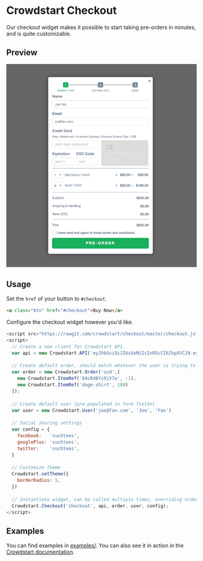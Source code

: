 # Crowdstart Checkout
Our checkout widget makes it possible to start taking pre-orders in minutes,
and is quite customizable.

## Preview
![Screenshot Preview](examples/basic/basic_screenshot.png)

## Usage
Set the `href` of your button to `#checkout`.

```html
<a class="btn" href="#checkout">Buy Now</a>
```

Configure the checkout widget however you'd like.

```javascript
<script src="https://rawgit.com/crowdstart/checkout/master/checkout.js"></script>
<script>
  // Create a new client for Crowdstart API.
  var api = new Crowdstart.API('eyJhbGciOiJIUzUxMiIsInR5cCI6IkpXVCJ9.eyJiaXQiOjI0LCJqdGkiOiJVMDc0RlU3MHVhWSIsInN1YiI6IkVxVEdveHA1dTMifQ.g_MqPv2s0DnyFdhkUMzYn9mtKaXNwmlEM14WcFq_s5Yd2eqH16TB9thxOdDE8ylcoBMgyI3eimSHJxGq7oj-EA')

  // Create default order, should match whatever the user is trying to pre-order
  var order = new Crowdstart.Order('usd',[
    new Crowdstart.ItemRef('84cRXBYs9jX7w', -1),
    new Crowdstart.ItemRef('doge-shirt', 100)
  ]);

  // Create default user (pre-populated in form fields)
  var user = new Crowdstart.User('joe@fan.com', 'Joe', 'Fan')

  // Social sharing settings
  var config = {
    facebook:   'suchtees',
    googlePlus: 'suchtees',
    twitter:    'suchtees',
  }

  // Customize theme
  Crowdstart.setTheme({
    borderRadius: 5,
  })

  // Instantiate widget, can be called multiple times, overriding order in widget.
  Crowdstart.Checkout('checkout', api, order, user, config);
</script>
```

## Examples
You can find examples in [examples/](examples/basic/index.html). You can also
see it in action in the [Crowdstart
documentation](http://www.crowdstart.com/docs/checkout).
